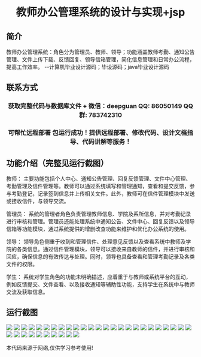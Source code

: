 <p><h1 align="center">教师办公管理系统的设计与实现+jsp</h1></p>

## 简介
教师办公管理系统：角色分为管理员、教师、领导；功能涵盖教师考勤、通知公告管理、文件上传下载、反馈回复、领导信箱管理，简化信息管理和日常办公流程，提高工作效率。    --计算机毕业设计源码；毕设源码；java毕业设计源码


## 联系方式
<p><h3 align="center">获取完整代码与数据库文件 + 微信：deepguan QQ: 86050149 QQ群: 783742310</h3></p>
<p><h3 align="center">可帮忙远程部署 包运行成功！提供远程部署、修改代码、设计文档指导、代码讲解等服务！</h3></p>

## 功能介绍（完整见运行截图）
教师： 主要功能包括个⼈中心、通知公告管理、回复反馈管理、⽂件中心管理、考勤管理及信件管理等。教师可以通过系统填写和管理通知，查看和提交反馈，参与考勤登记，记录签到信息并上传相关文件。此外，教师可在信件管理模块中发送或接收信件，与领导交流。

管理员： 系统的管理者角色负责管理教师信息、学院及系所信息，并对考勤记录进行审核和管理。管理员还能处理系统中通知公告、文件中心、回复反馈以及领导信箱等功能模块，通过系统提供的增删改查功能来维护和优化办公系统的使用。

领导： 领导角色侧重于收到和管理信件、处理意见反馈以及查看系统中教师及学院的各类信息。通过信件管理模块，领导可以接收来自教师的信件，并进行审核和回应，确保信息的有效传达与处理。同时，领导也具备查看和管理考勤记录及各类文件的权限。

学生： 系统对学生角色的功能未明确描述，应着重于与教师或系统平台的互动，例如反馈提交、文件查看、以及接收通知等辅助性功能，支持学生在系统中与教师交流及获取信息。


## 运行截图
![](https://bs-1329754181.cos.ap-shanghai.myqcloud.com/ssm/TeacherOfficeManagementSystemJsp/img/001.jpg)
![](https://bs-1329754181.cos.ap-shanghai.myqcloud.com/ssm/TeacherOfficeManagementSystemJsp/img/002.jpg)
![](https://bs-1329754181.cos.ap-shanghai.myqcloud.com/ssm/TeacherOfficeManagementSystemJsp/img/003.jpg)
![](https://bs-1329754181.cos.ap-shanghai.myqcloud.com/ssm/TeacherOfficeManagementSystemJsp/img/004.jpg)
![](https://bs-1329754181.cos.ap-shanghai.myqcloud.com/ssm/TeacherOfficeManagementSystemJsp/img/005.jpg)
![](https://bs-1329754181.cos.ap-shanghai.myqcloud.com/ssm/TeacherOfficeManagementSystemJsp/img/006.jpg)
![](https://bs-1329754181.cos.ap-shanghai.myqcloud.com/ssm/TeacherOfficeManagementSystemJsp/img/007.jpg)
![](https://bs-1329754181.cos.ap-shanghai.myqcloud.com/ssm/TeacherOfficeManagementSystemJsp/img/008.jpg)
![](https://bs-1329754181.cos.ap-shanghai.myqcloud.com/ssm/TeacherOfficeManagementSystemJsp/img/009.jpg)
![](https://bs-1329754181.cos.ap-shanghai.myqcloud.com/ssm/TeacherOfficeManagementSystemJsp/img/010.jpg)
![](https://bs-1329754181.cos.ap-shanghai.myqcloud.com/ssm/TeacherOfficeManagementSystemJsp/img/011.jpg)
![](https://bs-1329754181.cos.ap-shanghai.myqcloud.com/ssm/TeacherOfficeManagementSystemJsp/img/012.jpg)
![](https://bs-1329754181.cos.ap-shanghai.myqcloud.com/ssm/TeacherOfficeManagementSystemJsp/img/013.jpg)
![](https://bs-1329754181.cos.ap-shanghai.myqcloud.com/ssm/TeacherOfficeManagementSystemJsp/img/014.jpg)
![](https://bs-1329754181.cos.ap-shanghai.myqcloud.com/ssm/TeacherOfficeManagementSystemJsp/img/015.jpg)
![](https://bs-1329754181.cos.ap-shanghai.myqcloud.com/ssm/TeacherOfficeManagementSystemJsp/img/016.jpg)
![](https://bs-1329754181.cos.ap-shanghai.myqcloud.com/ssm/TeacherOfficeManagementSystemJsp/img/017.jpg)
![](https://bs-1329754181.cos.ap-shanghai.myqcloud.com/ssm/TeacherOfficeManagementSystemJsp/img/018.jpg)
![](https://bs-1329754181.cos.ap-shanghai.myqcloud.com/ssm/TeacherOfficeManagementSystemJsp/img/019.jpg)
![](https://bs-1329754181.cos.ap-shanghai.myqcloud.com/ssm/TeacherOfficeManagementSystemJsp/img/020.jpg)
![](https://bs-1329754181.cos.ap-shanghai.myqcloud.com/ssm/TeacherOfficeManagementSystemJsp/img/021.jpg)
![](https://bs-1329754181.cos.ap-shanghai.myqcloud.com/ssm/TeacherOfficeManagementSystemJsp/img/022.jpg)
![](https://bs-1329754181.cos.ap-shanghai.myqcloud.com/ssm/TeacherOfficeManagementSystemJsp/img/023.jpg)
![](https://bs-1329754181.cos.ap-shanghai.myqcloud.com/ssm/TeacherOfficeManagementSystemJsp/img/024.jpg)
![](https://bs-1329754181.cos.ap-shanghai.myqcloud.com/ssm/TeacherOfficeManagementSystemJsp/img/025.jpg)
![](https://bs-1329754181.cos.ap-shanghai.myqcloud.com/ssm/TeacherOfficeManagementSystemJsp/img/026.jpg)
![](https://bs-1329754181.cos.ap-shanghai.myqcloud.com/ssm/TeacherOfficeManagementSystemJsp/img/027.jpg)
![](https://bs-1329754181.cos.ap-shanghai.myqcloud.com/ssm/TeacherOfficeManagementSystemJsp/img/028.jpg)
![](https://bs-1329754181.cos.ap-shanghai.myqcloud.com/ssm/TeacherOfficeManagementSystemJsp/img/029.jpg)
![](https://bs-1329754181.cos.ap-shanghai.myqcloud.com/ssm/TeacherOfficeManagementSystemJsp/img/030.jpg)
![](https://bs-1329754181.cos.ap-shanghai.myqcloud.com/ssm/TeacherOfficeManagementSystemJsp/img/031.jpg)
![](https://bs-1329754181.cos.ap-shanghai.myqcloud.com/ssm/TeacherOfficeManagementSystemJsp/img/032.jpg)
![](https://bs-1329754181.cos.ap-shanghai.myqcloud.com/ssm/TeacherOfficeManagementSystemJsp/img/033.jpg)
![](https://bs-1329754181.cos.ap-shanghai.myqcloud.com/ssm/TeacherOfficeManagementSystemJsp/img/034.jpg)
![](https://bs-1329754181.cos.ap-shanghai.myqcloud.com/ssm/TeacherOfficeManagementSystemJsp/img/035.jpg)

<p>本代码来源于网络,仅供学习参考使用!</p>
